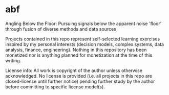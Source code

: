 # abf

Angling Below the Floor: Pursuing signals below the apparent noise 'floor' through fusion of diverse methods and data sources

Projects contained in this repo represent self-selected learning exercises inspired by my personal interests (decision models, complex systems, data analysis, finance, engineering). Nothing in this repository has been monetized nor is anything planned for monetization at the time of this writing. 

License info: All work is copyright of the author unless otherwise acknowledged. No license is provided (i.e. all projects in this repo are closed-license until further notice) pending further study by the author before committing to specific license model(s). 
